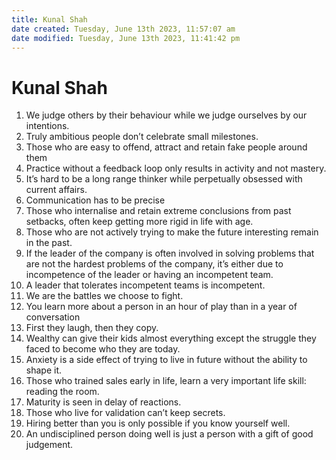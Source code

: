 ```yaml
---
title: Kunal Shah
date created: Tuesday, June 13th 2023, 11:57:07 am
date modified: Tuesday, June 13th 2023, 11:41:42 pm
---
```


# Kunal Shah

1. We judge others by their behaviour while we judge ourselves by our intentions.
2. Truly ambitious people don’t celebrate small milestones.
3. Those who are easy to offend, attract and retain fake people around them
4. Practice without a feedback loop only results in activity and not mastery.
5. It’s hard to be a long range thinker while perpetually obsessed with current affairs.
6. Communication has to be precise
7. Those who internalise and retain extreme conclusions from past setbacks, often keep getting more rigid in life with age.
8. Those who are not actively trying to make the future interesting remain in the past.
9. If the leader of the company is often involved in solving problems that are not the hardest problems of the company, it’s either due to incompetence of the leader or having an incompetent team.
10. A leader that tolerates incompetent teams is incompetent.
11. We are the battles we choose to fight.
12. You learn more about a person in an hour of play than in a year of conversation
13. First they laugh, then they copy.
14. Wealthy can give their kids almost everything except the struggle they faced to become who they are today.
15. Anxiety is a side effect of trying to live in future without the ability to shape it.
16. Those who trained sales early in life, learn a very important life skill: reading the room.
17. Maturity is seen in delay of reactions.
18. Those who live for validation can’t keep secrets.
19. Hiring better than you is only possible if you know yourself well.
20. An undisciplined person doing well is just a person with a gift of good judgement.

